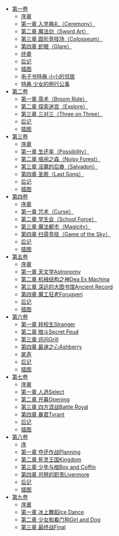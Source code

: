 - [第一卷](/七魔剑支配天下(七柄魔剑将其支配)-作者：宇野朴人/第一卷)
  - [序章](/七魔剑支配天下(七柄魔剑将其支配)-作者：宇野朴人/第一卷/序章.md)
  - [第一章 入学典礼（Ceremony）](/七魔剑支配天下(七柄魔剑将其支配)-作者：宇野朴人/第一卷/第一章%20入学典礼（Ceremony）.md)
  - [第二章 魔法剑（Sword Art）](/七魔剑支配天下(七柄魔剑将其支配)-作者：宇野朴人/第一卷/第二章%20魔法剑（Sword%20Art）.md)
  - [第三章 圆形竞技场（Colosseum）](/七魔剑支配天下(七柄魔剑将其支配)-作者：宇野朴人/第一卷/第三章%20圆形竞技场（Colosseum）.md)
  - [第四章 蛇眼（Glare）](/七魔剑支配天下(七柄魔剑将其支配)-作者：宇野朴人/第一卷/第四章%20蛇眼（Glare）.md)
  - [终章](/七魔剑支配天下(七柄魔剑将其支配)-作者：宇野朴人/第一卷/终章.md)
  - [后记](/七魔剑支配天下(七柄魔剑将其支配)-作者：宇野朴人/第一卷/后记.md)
  - [插图](/七魔剑支配天下(七柄魔剑将其支配)-作者：宇野朴人/第一卷/插图.md)
  - [电子书特典 小小的邻居](/七魔剑支配天下(七柄魔剑将其支配)-作者：宇野朴人/第一卷/电子书特典%20小小的邻居.md)
  - [特典 少女的例行公事](/七魔剑支配天下(七柄魔剑将其支配)-作者：宇野朴人/第一卷/特典%20少女的例行公事.md)
- [第二卷](/七魔剑支配天下(七柄魔剑将其支配)-作者：宇野朴人/第二卷)
  - [第一章 帚术（Broom Ride）](/七魔剑支配天下(七柄魔剑将其支配)-作者：宇野朴人/第二卷/第一章%20帚术（Broom%20Ride）.md)
  - [第二章 探索迷宫（Explore）](/七魔剑支配天下(七柄魔剑将其支配)-作者：宇野朴人/第二卷/第二章%20探索迷宫（Explore）.md)
  - [第三章 三对三（Three on Three）](/七魔剑支配天下(七柄魔剑将其支配)-作者：宇野朴人/第二卷/第三章%20三对三（Three%20on%20Three）.md)
  - [后记](/七魔剑支配天下(七柄魔剑将其支配)-作者：宇野朴人/第二卷/后记.md)
  - [插图](/七魔剑支配天下(七柄魔剑将其支配)-作者：宇野朴人/第二卷/插图.md)
- [第三卷](/七魔剑支配天下(七柄魔剑将其支配)-作者：宇野朴人/第三卷)
  - [序章](/七魔剑支配天下(七柄魔剑将其支配)-作者：宇野朴人/第三卷/序章.md)
  - [第一章 生还率（Possibility）](/七魔剑支配天下(七柄魔剑将其支配)-作者：宇野朴人/第三卷/第一章%20生还率（Possibility）.md)
  - [第二章 喧闹之森（Noisy Forest）](/七魔剑支配天下(七柄魔剑将其支配)-作者：宇野朴人/第三卷/第二章%20喧闹之森（Noisy%20Forest）.md)
  - [第三章 淫魔的后裔（Salvadori）](/七魔剑支配天下(七柄魔剑将其支配)-作者：宇野朴人/第三卷/第三章%20淫魔的后裔（Salvadori）.md)
  - [第四章 圣歌（Last Song）](/七魔剑支配天下(七柄魔剑将其支配)-作者：宇野朴人/第三卷/第四章%20圣歌（Last%20Song）.md)
  - [后记](/七魔剑支配天下(七柄魔剑将其支配)-作者：宇野朴人/第三卷/后记.md)
  - [插图](/七魔剑支配天下(七柄魔剑将其支配)-作者：宇野朴人/第三卷/插图.md)
- [第四卷](/七魔剑支配天下(七柄魔剑将其支配)-作者：宇野朴人/第四卷)
  - [序章](/七魔剑支配天下(七柄魔剑将其支配)-作者：宇野朴人/第四卷/序章.md)
  - [第一章 咒术（Curse）](/七魔剑支配天下(七柄魔剑将其支配)-作者：宇野朴人/第四卷/第一章%20咒术（Curse）.md)
  - [第二章 学生会（School Force）](/七魔剑支配天下(七柄魔剑将其支配)-作者：宇野朴人/第四卷/第二章%20学生会（School%20Force）.md)
  - [第三章 魔法都市（Magicity）](/七魔剑支配天下(七柄魔剑将其支配)-作者：宇野朴人/第四卷/第三章%20魔法都市（Magicity）.md)
  - [第四章 扫帚竞技（Game of the Sky）](/七魔剑支配天下(七柄魔剑将其支配)-作者：宇野朴人/第四卷/第四章%20扫帚竞技（Game%20of%20the%20Sky）.md)
  - [后记](/七魔剑支配天下(七柄魔剑将其支配)-作者：宇野朴人/第四卷/后记.md)
  - [插图](/七魔剑支配天下(七柄魔剑将其支配)-作者：宇野朴人/第四卷/插图.md)
- [第五卷](/七魔剑支配天下(七柄魔剑将其支配)-作者：宇野朴人/第五卷)
  - [序章](/七魔剑支配天下(七柄魔剑将其支配)-作者：宇野朴人/第五卷/序章.md)
  - [第一章 天文学Astronomy](/七魔剑支配天下(七柄魔剑将其支配)-作者：宇野朴人/第五卷/第一章%20天文学Astronomy.md)
  - [第二章 机械结构之神Dea Ex Machina](/七魔剑支配天下(七柄魔剑将其支配)-作者：宇野朴人/第五卷/第二章%20机械结构之神Dea%20Ex%20Machina.md)
  - [第三章 深远的大图书馆Ancient Record](/七魔剑支配天下(七柄魔剑将其支配)-作者：宇野朴人/第五卷/第三章%20深远的大图书馆Ancient%20Record.md)
  - [第四章 魔工狂老Forugyeri](/七魔剑支配天下(七柄魔剑将其支配)-作者：宇野朴人/第五卷/第四章%20魔工狂老Forugyeri.md)
  - [后记](/七魔剑支配天下(七柄魔剑将其支配)-作者：宇野朴人/第五卷/后记.md)
  - [插图](/七魔剑支配天下(七柄魔剑将其支配)-作者：宇野朴人/第五卷/插图.md)
- [第六卷](/七魔剑支配天下(七柄魔剑将其支配)-作者：宇野朴人/第六卷)
  - [第一章 转校生Stranger](/七魔剑支配天下(七柄魔剑将其支配)-作者：宇野朴人/第六卷/第一章%20转校生Stranger.md)
  - [第二章 暗斗Secret Feud](/七魔剑支配天下(七柄魔剑将其支配)-作者：宇野朴人/第六卷/第二章%20暗斗Secret%20Feud.md)
  - [第三章 讯问Grill](/七魔剑支配天下(七柄魔剑将其支配)-作者：宇野朴人/第六卷/第三章%20讯问Grill.md)
  - [第四章 最速之心Ashberry](/七魔剑支配天下(七柄魔剑将其支配)-作者：宇野朴人/第六卷/第四章%20最速之心Ashberry.md)
  - [尾声](/七魔剑支配天下(七柄魔剑将其支配)-作者：宇野朴人/第六卷/尾声.md)
  - [后记](/七魔剑支配天下(七柄魔剑将其支配)-作者：宇野朴人/第六卷/后记.md)
  - [插图](/七魔剑支配天下(七柄魔剑将其支配)-作者：宇野朴人/第六卷/插图.md)
- [第七卷](/七魔剑支配天下(七柄魔剑将其支配)-作者：宇野朴人/第七卷)
  - [序章](/七魔剑支配天下(七柄魔剑将其支配)-作者：宇野朴人/第七卷/序章.md)
  - [第一章 人选Select](/七魔剑支配天下(七柄魔剑将其支配)-作者：宇野朴人/第七卷/第一章%20人选Select.md)
  - [第二章 开幕Opening](/七魔剑支配天下(七柄魔剑将其支配)-作者：宇野朴人/第七卷/第二章%20开幕Opening.md)
  - [第三章 四方混战Battle Royal](/七魔剑支配天下(七柄魔剑将其支配)-作者：宇野朴人/第七卷/第三章%20四方混战Battle%20Royal.md)
  - [第四章 暴君Tyrant](/七魔剑支配天下(七柄魔剑将其支配)-作者：宇野朴人/第七卷/第四章%20暴君Tyrant.md)
  - [后记](/七魔剑支配天下(七柄魔剑将其支配)-作者：宇野朴人/第七卷/后记.md)
  - [插图](/七魔剑支配天下(七柄魔剑将其支配)-作者：宇野朴人/第七卷/插图.md)
- [第八卷](/七魔剑支配天下(七柄魔剑将其支配)-作者：宇野朴人/第八卷)
  - [序](/七魔剑支配天下(七柄魔剑将其支配)-作者：宇野朴人/第八卷/序.md)
  - [第一章 夺还作战Planning](/七魔剑支配天下(七柄魔剑将其支配)-作者：宇野朴人/第八卷/第一章%20夺还作战Planning.md)
  - [第二章 死灵王国Kingdom](/七魔剑支配天下(七柄魔剑将其支配)-作者：宇野朴人/第八卷/第二章%20死灵王国Kingdom.md)
  - [第三章 少年与棺Boy and Coffin](/七魔剑支配天下(七柄魔剑将其支配)-作者：宇野朴人/第八卷/第三章%20少年与棺Boy%20and%20Coffin.md)
  - [第四章 司祭的职责Livermore](/七魔剑支配天下(七柄魔剑将其支配)-作者：宇野朴人/第八卷/第四章%20司祭的职责Livermore.md)
  - [后记](/七魔剑支配天下(七柄魔剑将其支配)-作者：宇野朴人/第八卷/后记.md)
  - [插图](/七魔剑支配天下(七柄魔剑将其支配)-作者：宇野朴人/第八卷/插图.md)
- [第九卷](/七魔剑支配天下(七柄魔剑将其支配)-作者：宇野朴人/第九卷)
  - [序章](/七魔剑支配天下(七柄魔剑将其支配)-作者：宇野朴人/第九卷/序章.md)
  - [第一章 冰上舞蹈Ice Dance](/七魔剑支配天下(七柄魔剑将其支配)-作者：宇野朴人/第九卷/第一章%20冰上舞蹈Ice%20Dance.md)
  - [第二章 少女和看门狗Girl and Dog](/七魔剑支配天下(七柄魔剑将其支配)-作者：宇野朴人/第九卷/第二章%20少女和看门狗Girl%20and%20Dog.md)
  - [第三章 最终战Final](/七魔剑支配天下(七柄魔剑将其支配)-作者：宇野朴人/第九卷/第三章%20最终战Final.md)
